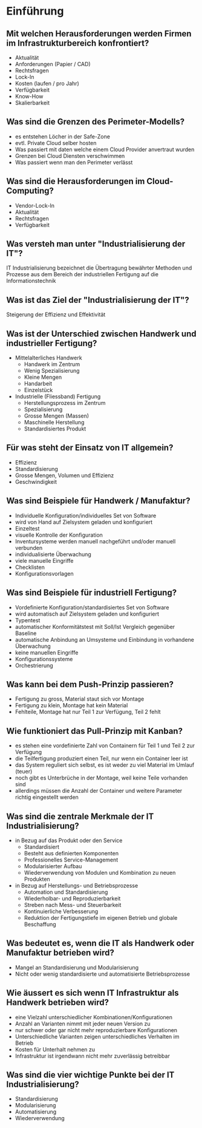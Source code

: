 # Einführung

## Mit welchen Herausforderungen werden Firmen im Infrastrukturbereich konfrontiert?
* Aktualität
* Anforderungen (Papier / CAD)
* Rechtsfragen
* Lock-In
* Kosten (laufen / pro Jahr)
* Verfügbarkeit
* Know-How
* Skalierbarkeit

## Was sind die Grenzen des Perimeter-Modells?
* es entstehen Löcher in der Safe-Zone
* evtl. Private Cloud selber hosten
* Was passiert mit daten welche einem Cloud Provider anvertraut wurden
* Grenzen bei Cloud Diensten verschwimmen
* Was passiert wenn man den Perimeter verlässt

## Was sind die Herausforderungen im Cloud-Computing?
* Vendor-Lock-In
* Aktualität
* Rechtsfragen
* Verfügbarkeit

## Was versteh man unter "Industrialisierung der IT"?
IT Industrialisierung bezeichnet die Übertragung bewährter Methoden und
Prozesse aus dem Bereich der industriellen Fertigung auf die Informationstechnik

## Was ist das Ziel der "Industrialisierung der IT"?
Steigerung der Effizienz und Effektivität

## Was ist der Unterschied zwischen Handwerk und industrieller Fertigung?
* Mittelalterliches Handwerk
    * Handwerk im Zentrum
    * Wenig Spezialisierung
    * Kleine Mengen
    * Handarbeit
    * Einzelstück
* Industrielle (Fliessband) Fertigung
    * Herstellungsprozess im Zentrum
    * Spezialisierung
    * Grosse Mengen (Massen)
    * Maschinelle Herstellung
    * Standardisiertes Produkt

## Für was steht der Einsatz von IT allgemein?
* Effizienz
* Standardisierung
* Grosse Mengen, Volumen und Effizienz
* Geschwindigkeit

## Was sind Beispiele für Handwerk / Manufaktur?
* Individuelle Konfiguration/individuelles Set von Software
* wird von Hand auf Zielsystem geladen und konfiguriert
* Einzeltest
* visuelle Kontrolle der Konfiguration
* Inventursysteme werden manuell nachgeführt und/oder manuell verbunden
* individualisierte Überwachung
* viele manuelle Eingriffe
* Checklisten
* Konfigurationsvorlagen

## Was sind Beispiele für industriell Fertigung?
* Vordefinierte Konfiguration/standardisiertes Set von Software
* wird automatisch auf Zielsystem geladen und konfiguriert
* Typentest
* automatischer Konformitätstest mit Soll/Ist Vergleich gegenüber Baseline
* automatische Anbindung an Umsysteme und Einbindung in vorhandene Überwachung
* keine manuellen Eingriffe
* Konfigurationssysteme
* Orchestrierung

## Was kann bei dem Push-Prinzip passieren?
* Fertigung zu gross, Material staut sich vor Montage
* Fertigung zu klein, Montage hat kein Material
* Fehlteile, Montage hat nur Teil 1 zur Verfügung, Teil 2 fehlt 

## Wie funktioniert das Pull-Prinzip mit Kanban?
* es stehen eine vordefinierte Zahl von Containern für Teil 1 und Teil 2 zur Verfügung
* die Teilfertigung produziert einen Teil, nur wenn ein Container leer ist
* das System reguliert sich selbst, es ist weder zu viel Material im Umlauf (teuer)
* noch gibt es Unterbrüche in der Montage, weil keine Teile vorhanden sind
* allerdings müssen die Anzahl der Container und weitere Parameter richtig eingestellt werden

## Was sind die zentrale Merkmale der IT Industrialisierung?
* in Bezug auf das Produkt oder den Service
    * Standardisiert
    * Besteht aus definierten Komponenten
    * Professionelles Service-Management
    * Modularisierter Aufbau
    * Wiederverwendung von Modulen und Kombination zu neuen Produkten
* in Bezug auf Herstellungs- und Betriebsprozesse
    * Automation und Standardisierung
    * Wiederholbar- und Reproduzierbarkeit
    * Streben nach Mess- und Steuerbarkeit
    * Kontinuierliche Verbesserung
    * Reduktion der Fertigungstiefe im eigenen Betrieb und globale Beschaffung

## Was bedeutet es, wenn die IT als Handwerk oder Manufaktur betrieben wird?
* Mangel an Standardisierung und Modularisierung
* Nicht oder wenig standardisierte und automatisierte Betriebsprozesse

## Wie äussert es sich wenn IT Infrastruktur als Handwerk betrieben wird?
* eine Vielzahl unterschiedlicher Kombinationen/Konfigurationen
* Anzahl an Varianten nimmt mit jeder neuen Version zu
* nur schwer oder gar nicht mehr reproduzierbare Konfigurationen
* Unterschiedliche Varianten zeigen unterschiedliches Verhalten im Betrieb
* Kosten für Unterhalt nehmen zu
* Infrastruktur ist irgendwann nicht mehr zuverlässig betreibbar

## Was sind die vier wichtige Punkte bei der IT Industrialisierung?
* Standardisierung 
* Modularisierung
* Automatisierung
* Wiederverwendung

